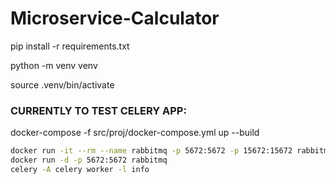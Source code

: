 # Microservice-Calculator

pip install -r requirements.txt

python -m venv venv

source .venv/bin/activate



### CURRENTLY TO TEST CELERY APP:

docker-compose -f src/proj/docker-compose.yml up --build

```bash
docker run -it --rm --name rabbitmq -p 5672:5672 -p 15672:15672 rabbitmq:3.13-management
docker run -d -p 5672:5672 rabbitmq
celery -A celery worker -l info
```

